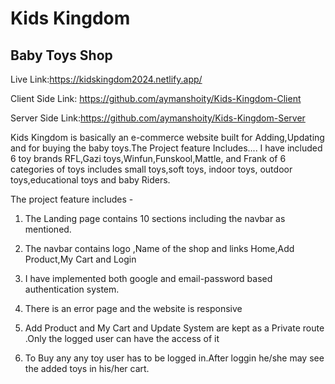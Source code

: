 # Kids Kingdom

## Baby Toys Shop

Live Link:https://kidskingdom2024.netlify.app/


Client Side Link: https://github.com/aymanshoity/Kids-Kingdom-Client


Server Side Link:https://github.com/aymanshoity/Kids-Kingdom-Server





Kids Kingdom is basically an e-commerce website built for Adding,Updating and for buying the baby toys.The Project feature Includes....
I have included 6 toy brands RFL,Gazi toys,Winfun,Funskool,Mattle, and Frank of 6 categories of toys includes small toys,soft toys, indoor toys, outdoor toys,educational toys and baby Riders.

The project feature includes -

1) The Landing page contains 10 sections including the navbar as mentioned.

2) The navbar contains logo ,Name of the shop and links Home,Add Product,My Cart and Login

3) I have implemented both google and email-password based authentication system.

4) There is an error page and the website is responsive

5) Add Product and My Cart and Update System are kept as a Private route .Only the logged user can have the access of it

6) To Buy any any toy user has to be logged in.After loggin he/she may see the added toys in his/her cart.









